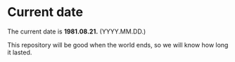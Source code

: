 # Current date

The current date is **1981.08.21.** (YYYY.MM.DD.)

This repository will be good when the world ends, so we will know how long it lasted.